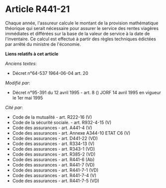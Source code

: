 # Article R441-21

Chaque année, l'assureur calcule le montant de la provision mathématique théorique qui serait nécessaire pour assurer le
service des rentes viagères immédiates et différées sur la base de la valeur de service à la date de l'inventaire. Ce calcul
est effectué à partir des règles techniques édictées par arrêté du ministre de l'économie.

**Liens relatifs à cet article**

_Anciens textes_:

  - Décret n°64-537 1964-06-04 art. 20

_Modifié par_:

  - Décret n°95-391 du 12 avril 1995 - art. 8 () JORF 14 avril 1995 en vigueur le 1er mai 1995

_Cité par_:

  - Code de la mutualité - art. R222-16 (V)
  - Code de la sécurité sociale. - art. R932-4-15 (V)
  - Code des assurances - art. A441-4 (V)
  - Code des assurances - art. Annexe A344-10 ETAT C6 (V)
  - Code des assurances - art. D441-22 (VD)
  - Code des assurances - art. R334-13 (V)
  - Code des assurances - art. R343-1 (VD)
  - Code des assurances - art. R385-2 (VD)
  - Code des assurances - art. R441-6 (Ab)
  - Code des assurances - art. R441-7 (VD)
  - Code des assurances - art. R441-7-1 (VD)
  - Code des assurances - art. R441-7-4 (V)
  - Code des assurances - art. R441-7-5 (VD)
